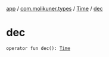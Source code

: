 [app](../../index.md) / [com.molikuner.types](../index.md) / [Time](index.md) / [dec](./dec.md)

# dec

`operator fun dec(): `[`Time`](index.md)